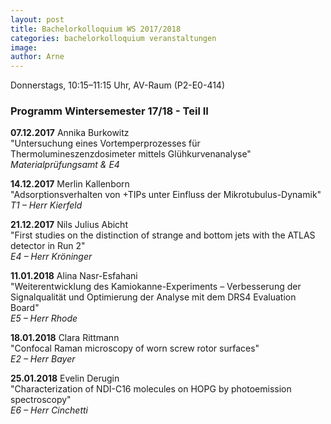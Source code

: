 ```yaml
---
layout: post
title: Bachelorkolloquium WS 2017/2018
categories: bachelorkolloquium veranstaltungen
image:
author: Arne
---
```


Donnerstags, 10:15–11:15 Uhr, AV-Raum (P2-E0-414)

### Programm Wintersemester 17/18 - Teil II

**07.12.2017** Annika Burkowitz  
"Untersuchung eines Vortemperprozesses für Thermolumineszenzdosimeter mittels Glühkurvenanalyse"    
*Materialprüfungsamt & E4*

**14.12.2017** Merlin Kallenborn  
"Adsorptionsverhalten von +TIPs unter Einfluss der Mikrotubulus-Dynamik"    
*T1 – Herr Kierfeld*

**21.12.2017** Nils Julius Abicht  
"First studies on the distinction of strange and bottom jets with the ATLAS detector in Run 2"    
*E4 – Herr Kröninger*

**11.01.2018** Alina Nasr-Esfahani  
"Weiterentwicklung des Kamiokanne-Experiments – Verbesserung der Signalqualität und Optimierung der Analyse mit dem DRS4 Evaluation Board"     
*E5 – Herr Rhode*   

**18.01.2018** Clara Rittmann  
"Confocal Raman microscopy of worn screw rotor surfaces"    
*E2 – Herr Bayer*     

**25.01.2018** Evelin Derugin  
"Characterization of NDI-C16 molecules on HOPG by photoemission spectroscopy"   
*E6 – Herr Cinchetti*
